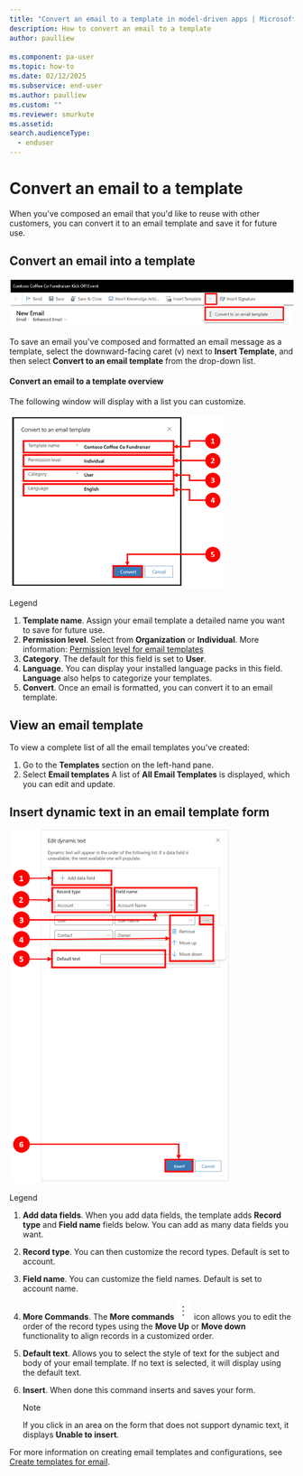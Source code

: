 ```yaml
---
title: "Convert an email to a template in model-driven apps | MicrosoftDocs"
description: How to convert an email to a template
author: paulliew

ms.component: pa-user
ms.topic: how-to
ms.date: 02/12/2025
ms.subservice: end-user
ms.author: paulliew
ms.custom: ""
ms.reviewer: smurkute
ms.assetid: 
search.audienceType: 
  - enduser
---
```


# Convert an email to a template

When you've composed an email that you'd like to reuse with other customers, you can convert it to an email template and save it for future use.

## Convert an email into a template 

   ![Convert an email to a template.](media\email-how-to-insert-an-email-template-1c.png "Convert an email to a template")

   To save an email you've composed and formatted an email message as a template, select the downward-facing caret (v) next to **Insert Template**, and then select **Convert to an email template** from the drop-down list.

#### Convert an email to a template overview
The following window will display with a list you can customize.

   ![How to convert an email to a template.](media\email-how-to-insert-an-email-template-1d.png "How to convert an email to a template")

Legend 
   1. **Template name**. Assign your email template a detailed name you want to save for future use.
   2. **Permission level**. Select from **Organization** or **Individual**. More information: [Permission level for email templates](email-template-create.md#permission-level-for-email-templates)
   3. **Category**. The default for this field is set to **User**.
   4. **Language**. You can display your installed language packs in this field. **Language** also helps to categorize your templates. 
   5. **Convert**. Once an email is formatted, you can convert it to an email template.

## View an email template

To view a complete list of all the email templates you've created: 

1. Go to the **Templates** section on the left-hand pane. 
2. Select **Email templates**
   A list of **All Email Templates** is displayed, which you can edit and update.

## Insert dynamic text in an email template form

   ![How to insert dynamic text in an email template form.](media\email-how-to-insert-dynamic-text-1a.png "How to insert dynamic text in an email template form")

   Legend 
   1. **Add data fields**. When you add data fields, the template adds **Record type** and **Field name** fields below. You can add as many data fields you want.
   2. **Record type**. You can then customize the record types. Default is set to account.
   3. **Field name**. You can customize the field names. Default is set to account name.
   4. **More Commands**. The **More commands** ![More commands icon.](media\timeline-more-commands-icon.png "more commands icon") icon allows you to edit the order of the record types using the **Move Up** or **Move down** functionality to align records in a customized order.
   5. **Default text**. Allows you to select the style of text for the subject and body of your email template. If no text is selected, it will display using the default text.
   6. **Insert**. When done this command inserts and saves your form.

      > [!Note] 
      > If you click in an area on the form that does not support dynamic text, it displays **Unable to insert**.

   For more information on creating email templates and configurations, see [Create templates for email](/power-platform/admin/create-templates-email).

